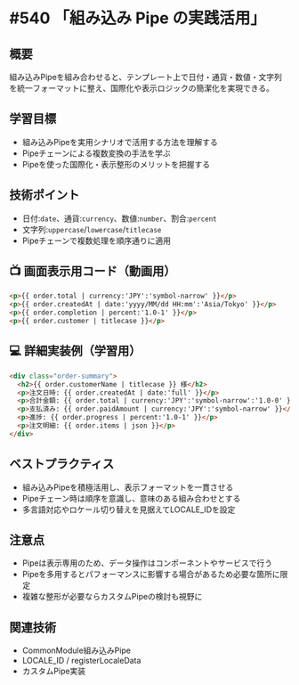 # #540 「組み込み Pipe の実践活用」

## 概要
組み込みPipeを組み合わせると、テンプレート上で日付・通貨・数値・文字列を統一フォーマットに整え、国際化や表示ロジックの簡潔化を実現できる。

## 学習目標
- 組み込みPipeを実用シナリオで活用する方法を理解する
- Pipeチェーンによる複数変換の手法を学ぶ
- Pipeを使った国際化・表示整形のメリットを把握する

## 技術ポイント
- 日付:`date`、通貨:`currency`、数値:`number`、割合:`percent`
- 文字列:`uppercase`/`lowercase`/`titlecase`
- Pipeチェーンで複数処理を順序通りに適用

## 📺 画面表示用コード（動画用）
```html
<p>{{ order.total | currency:'JPY':'symbol-narrow' }}</p>
<p>{{ order.createdAt | date:'yyyy/MM/dd HH:mm':'Asia/Tokyo' }}</p>
<p>{{ order.completion | percent:'1.0-1' }}</p>
<p>{{ order.customer | titlecase }}</p>
```

## 💻 詳細実装例（学習用）
```html
<div class="order-summary">
  <h2>{{ order.customerName | titlecase }} 様</h2>
  <p>注文日時: {{ order.createdAt | date:'full' }}</p>
  <p>合計金額: {{ order.total | currency:'JPY':'symbol-narrow':'1.0-0' }}</p>
  <p>支払済み: {{ order.paidAmount | currency:'JPY':'symbol-narrow' }}</p>
  <p>進捗: {{ order.progress | percent:'1.0-1' }}</p>
  <p>注文明細: {{ order.items | json }}</p>
</div>
```

## ベストプラクティス
- 組み込みPipeを積極活用し、表示フォーマットを一貫させる
- Pipeチェーン時は順序を意識し、意味のある組み合わせとする
- 多言語対応やロケール切り替えを見据えてLOCALE_IDを設定

## 注意点
- Pipeは表示専用のため、データ操作はコンポーネントやサービスで行う
- Pipeを多用するとパフォーマンスに影響する場合があるため必要な箇所に限定
- 複雑な整形が必要ならカスタムPipeの検討も視野に

## 関連技術
- CommonModule組み込みPipe
- LOCALE_ID / registerLocaleData
- カスタムPipe実装

